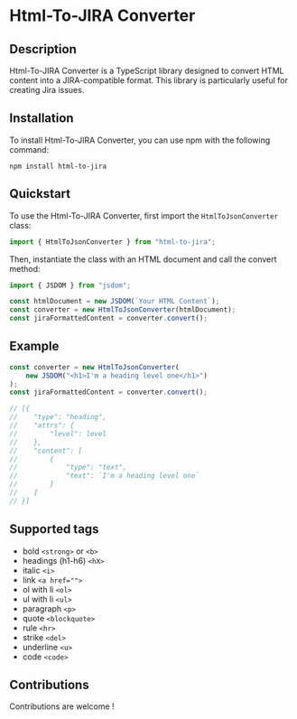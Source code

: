 # Html-To-JIRA Converter

## Description

Html-To-JIRA Converter is a TypeScript library designed to convert HTML content into a JIRA-compatible format. This library is particularly useful for creating Jira issues.

## Installation

To install Html-To-JIRA Converter, you can use npm with the following command:

```shell
npm install html-to-jira
```

## Quickstart

To use the Html-To-JIRA Converter, first import the `HtmlToJsonConverter` class:

```typescript
import { HtmlToJsonConverter } from "html-to-jira";
```

Then, instantiate the class with an HTML document and call the convert method:

```typescript
import { JSDOM } from "jsdom";

const htmlDocument = new JSDOM(`Your HTML Content`);
const converter = new HtmlToJsonConverter(htmlDocument);
const jiraFormattedContent = converter.convert();
```

## Example

```typescript
const converter = new HtmlToJsonConverter(
    new JSDOM("<h1>I'm a heading level one</h1>")
);
const jiraFormattedContent = converter.convert();

// [{
//    "type": "heading",
//    "attrs": {
//        "level": level
//    },
//    "content": [
//        {
//            "type": "text",
//            "text": `I'm a heading level one`
//        }
//    ]
// }]
```

## Supported tags

-   bold `<strong>` or `<b>`
-   headings (h1-h6) `<hX>`
-   italic `<i>`
-   link `<a href="">`
-   ol with li `<ol>`
-   ul with li `<ul>`
-   paragraph `<p>`
-   quote `<blockquote>`
-   rule `<hr>`
-   strike `<del>`
-   underline `<u>`
-   code `<code>`

## Contributions

Contributions are welcome !
